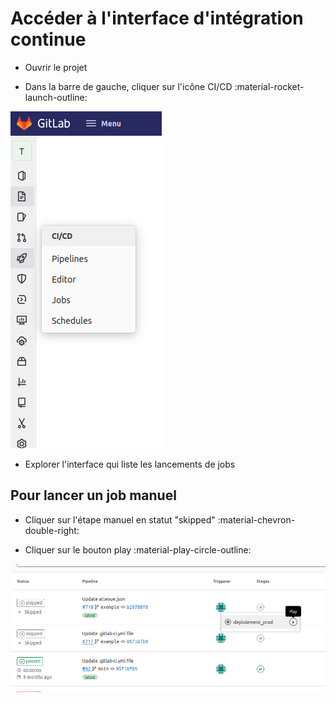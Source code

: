 # Accéder à l'interface d'intégration continue

- Ouvrir le projet

- Dans la barre de gauche, cliquer sur l'icône CI/CD :material-rocket-launch-outline:

![](../images/gitlab/ci/ci_1.png)

- Explorer l'interface qui liste les lancements de jobs


## Pour lancer un job manuel

- Cliquer sur l'étape manuel en statut "skipped" :material-chevron-double-right:

- Cliquer sur le bouton play :material-play-circle-outline:

![](../images/gitlab/ci/ci_2.png)
